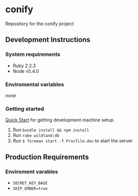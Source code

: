 # conify
Repository for the conify project

## Development Instructions
### System requirements
- Ruby 2.2.3
- Node v5.4.0

### Enviromental variables
*none*

### Getting started
[Quick Start](https://github.com/wildland/guides#setting-up-your-development-enviroment) for getting development machine setup.

1. Run `bundle install && npm install`
2. Run `rake wildland:db`
3. Run `$ foreman start -f Procfile.dev` to start the server

## Production Requirements
### Enviroment varables
- `SECRET_KEY_BASE`
- `SKIP_EMBER=true`
